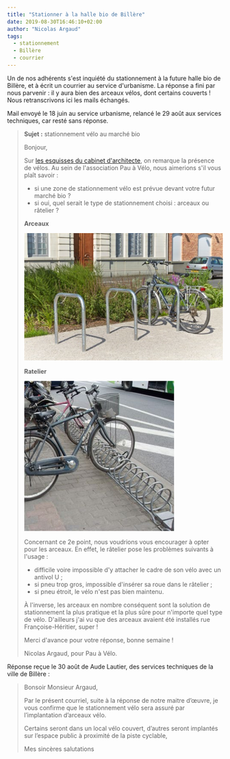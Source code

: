 ```yaml
---
title: "Stationner à la halle bio de Billère"
date: 2019-08-30T16:46:10+02:00
author: "Nicolas Argaud"
tags:
  - stationnement
  - Billère
  - courrier
---
```


Un de nos adhérents s'est inquiété du stationnement à la future halle bio de
Billère, et à écrit un courrier au service d'urbanisme. La réponse a fini
par nous parvenir : il y aura bien des arceaux vélos, dont certains couverts ! 
Nous retranscrivons ici les mails échangés.

Mail envoyé le 18 juin au service urbanisme, relancé le 29 août aux services
techniques, car resté sans réponse.

> **Sujet :** stationnement vélo au marché bio
> 
> Bonjour,
> 
> Sur [les esquisses du cabinet d'architecte], on remarque la présence de vélos. 
> Au sein de l'association Pau à Vélo, nous aimerions s'il vous plaît savoir :
> 
> * si une zone de stationnement vélo est prévue devant votre futur marché bio ?
> * si oui, quel serait le type de stationnement choisi : arceaux ou râtelier ?
> 
> **Arceaux**
>
> ![](exemple-arceaux.jpg)
> 
> **Ratelier**
>
> ![](exemple-ratelier.jpg)
> 
> Concernant ce 2e point, nous voudrions vous encourager à opter pour les 
> arceaux. En effet, le râtelier pose les problèmes suivants à l'usage :
> 
> * difficile voire impossible d'y attacher le cadre de son vélo avec un antivol U ;
> * si pneu trop gros, impossible d'insérer sa roue dans le râtelier ;
> * si pneu étroit, le vélo n'est pas bien maintenu.
> 
> À l'inverse, les arceaux en nombre conséquent sont la solution de stationnement
> la plus pratique et la plus sûre pour n'importe quel type de vélo. D'ailleurs 
> j'ai vu que des arceaux avaient été installés rue Françoise-Héritier, super !
> 
> Merci d'avance pour votre réponse, bonne semaine !
> 
> Nicolas Argaud, pour Pau à Vélo.


Réponse reçue le 30 août de Aude Lautier, des services techniques de la ville de 
Billère :

> Bonsoir Monsieur Argaud,
> 
> Par le présent courriel, suite à la réponse de notre maitre d’œuvre, je vous 
> confirme que le stationnement vélo sera assuré par l’implantation d’arceaux 
> vélo.
> 
> Certains seront dans un local vélo couvert, d’autres seront implantés sur 
> l’espace public à proximité de la piste cyclable,
>
> Mes sincères salutations

[les esquisses du cabinet d'architecte]: https://www.larepubliquedespyrenees.fr/2019/04/05/billere-decouvrez-la-future-halle-bio-qui-sera-au-coeur-de-ville,2537930.php